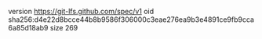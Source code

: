 version https://git-lfs.github.com/spec/v1
oid sha256:d4e22d8bcce44b8b9586f306000c3eae276ea9b3e4891ce9fb9cca6a85d18ab9
size 269
